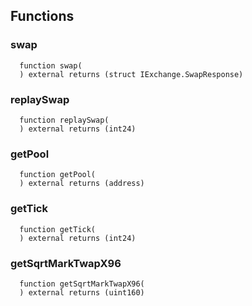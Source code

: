 


## Functions
### swap
```solidity
  function swap(
  ) external returns (struct IExchange.SwapResponse)
```




### replaySwap
```solidity
  function replaySwap(
  ) external returns (int24)
```




### getPool
```solidity
  function getPool(
  ) external returns (address)
```




### getTick
```solidity
  function getTick(
  ) external returns (int24)
```




### getSqrtMarkTwapX96
```solidity
  function getSqrtMarkTwapX96(
  ) external returns (uint160)
```




